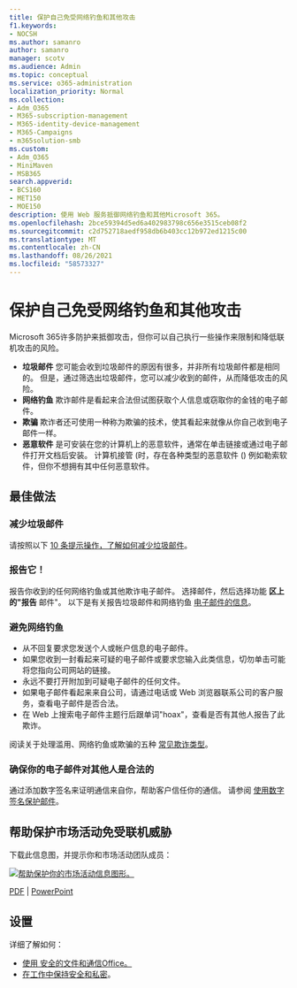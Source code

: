 ```yaml
---
title: 保护自己免受网络钓鱼和其他攻击
f1.keywords:
- NOCSH
ms.author: samanro
author: samanro
manager: scotv
ms.audience: Admin
ms.topic: conceptual
ms.service: o365-administration
localization_priority: Normal
ms.collection:
- Adm_O365
- M365-subscription-management
- M365-identity-device-management
- M365-Campaigns
- m365solution-smb
ms.custom:
- Adm_O365
- MiniMaven
- MSB365
search.appverid:
- BCS160
- MET150
- MOE150
description: 使用 Web 服务抵御网络钓鱼和其他Microsoft 365。
ms.openlocfilehash: 2bce59394d5ed6a402983798c656e3515ceb08f2
ms.sourcegitcommit: c2d752718aedf958db6b403cc12b972ed1215c00
ms.translationtype: MT
ms.contentlocale: zh-CN
ms.lasthandoff: 08/26/2021
ms.locfileid: "58573327"
---
```

# <a name="protect-yourself-against-phishing-and-other-attacks"></a>保护自己免受网络钓鱼和其他攻击

Microsoft 365许多防护来抵御攻击，但你可以自己执行一些操作来限制和降低联机攻击的风险。

- **垃圾邮件** 您可能会收到垃圾邮件的原因有很多，并非所有垃圾邮件都是相同的。 但是，通过筛选出垃圾邮件，您可以减少收到的邮件，从而降低攻击的风险。
- **网络钓鱼** 欺诈邮件是看起来合法但试图获取个人信息或窃取你的金钱的电子邮件。
- **欺骗** 欺诈者还可使用一种称为欺骗的技术，使其看起来就像从你自己收到电子邮件一样。 
- **恶意软件** 是可安装在您的计算机上的恶意软件，通常在单击链接或通过电子邮件打开文档后安装。 计算机接管 (时，存在各种类型的恶意软件 () 例如勒索软件，但你不想拥有其中任何恶意软件。 

## <a name="best-practices"></a>最佳做法

### <a name="reduce-spam-mail"></a>减少垃圾邮件

请按照以下 [10 条提示操作，了解如何减少垃圾邮件](https://support.microsoft.com/en-us/office/10-tips-on-how-to-help-reduce-spam-55f756e8-688b-41c3-a086-8f68ccc592f6)。

### <a name="report-it"></a>报告它！

报告你收到的任何网络钓鱼或其他欺诈电子邮件。 选择邮件，然后选择功能 **区上的"报告** 邮件"。
以下是有关报告垃圾邮件和网络钓鱼 [电子邮件的信息](https://support.office.com/article/Use-the-Report-Message-add-in-b5caa9f1-cdf3-4443-af8c-ff724ea719d2)。

### <a name="avoid-phishing"></a>避免网络钓鱼

- 从不回复要求您发送个人或帐户信息的电子邮件。
- 如果您收到一封看起来可疑的电子邮件或要求您输入此类信息，切勿单击可能将您指向公司网站的链接。
- 永远不要打开附加到可疑电子邮件的任何文件。
- 如果电子邮件看起来来自公司，请通过电话或 Web 浏览器联系公司的客户服务，查看电子邮件是否合法。
- 在 Web 上搜索电子邮件主题行后跟单词"hoax"，查看是否有其他人报告了此欺诈。

阅读关于处理滥用、网络钓鱼或欺骗的五种 [常见欺诈类型](https://support.office.com/article/Deal-with-abuse-phishing-or-spoofing-in-Outlook-com-0d882ea5-eedc-4bed-aebc-079ffa1105a3)。

### <a name="make-sure-your-emails-look-legitimate-to-others"></a>确保你的电子邮件对其他人是合法的

通过添加数字签名来证明通信来自你，帮助客户信任你的通信。 请参阅 [使用数字签名保护邮件](https://support.office.com/article/secure-messages-by-using-a-digital-signature-549ca2f1-a68f-4366-85fa-b3f4b5856fc6)。

## <a name="help-protect-your-campaign-from-online-threats"></a>帮助保护市场活动免受联机威胁

下载此信息图，并提示你和市场活动团队成员：

[![帮助保护你的市场活动信息图形。](../media/M365-Campaigns-WhatCanUsersDoToSecure-358x201.png)](downloads/M365CampaignsWhatCanUsersDoToSecure.pdf)

[PDF](downloads/M365CampaignsWhatCanUsersDoToSecure.pdf)  | [PowerPoint](https://github.com/MicrosoftDocs/microsoft-365-docs-pr/raw/live/m365-democracy/microsoft-365/campaigns/downloads/M365CampaignsWhatCanUsersDoToSecure.pptx)

## <a name="set-it-up"></a>设置

详细了解如何：

- [使用 安全的文件和通信Office。](https://support.microsoft.com/en-us/office/keep-your-files-and-communications-safe-with-office-c4ddc381-7395-42da-887c-8836a3bb975f)
- [在工作中保持安全和私密](https://support.office.com/article/stay-secure-and-private-at-work-104c7d91-b25a-453d-beee-ba64b6c6fc2d)。
  
